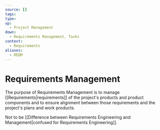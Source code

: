 ```yaml
---
source: []
tags: 
type:
up:
  - Project Management
down:
  - Requirements Management, Tasks
context:
  - Requirements
aliases:
  - REQM
---
```


# Requirements Management

The purpose of Requirements Management is to manage [[Requirements|requirements]] of the project's products and product components and to ensure alignment between those requirements and the project's plans and work products.

Not to be [[Difference between Requirements Engineering and Management|confused for Requirements Engineering]].

